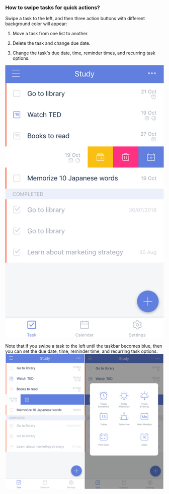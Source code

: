 ### How to swipe tasks for quick actions?

Swipe a task to the left, and then three action buttons with different background color will appear:

1. Move a task from one list to another.

2. Delete the task and change due date.

3. Change the task's due date, time, reminder times, and recurring task options.

![](../ios/4.3/4.3.9.1.png)

Note that if you swipe a task to the left until the taskbar becomes blue, then you can set the due date, time, reminder time, and recurring task options.  
![](../ios/4.3/4.3.9.2.png)

